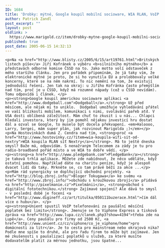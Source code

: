 ```yaml
---
ID: 1684
title: 'Drobky: mýtné, Google koupil mobilní socioware, WIA RLAN, VoIP u&nbsp;Unientu za paušál'
author: Patrick Zandl
post_excerpt: ""
layout: post
oldlink: >
  https://www.marigold.cz/item/drobky-mytne-google-koupil-mobilni-socioware-wia-rlan-voip-u-unientu-za-pausal
published: true
post_date: 2005-06-15 14:32:13
---
```

	<p>Na <a href="http://www.blisty.cz/2005/6/15/art19761.html">Britských listech píše</a> Jiří Kofránek o výběru <b>silničního mýtného</b> a představách odborné komise ČSSD na to. Jako motto volí odstaveček z mého staršího článku. Jen pro pořádek připomínám, že já taky vím, že elektronické mýtné je proto, že si ho vynutila EU a prolobbovaly velké koncerny, které se na něm nakrmí. To nic nemění na tom, že existují jednodušší řešení. Jen tak na okraj: u Jiřího Kofránka často přemýšlím nad tím, proč je u ČSSD, když má rozumné nápady (což u ČSSD nevídám). Tomu odpovídá i článek. </p>
	<p><strong>Google koupil americkou socioware aplikaci <a href="http://www.dodgeball.com">Dodgeball</a>.</strong> Už před měsícem, ale nějak mi to uniklo.  Dodgebal umožňuje vyhledávání přátel ve vaší blízkosti mobilem, komunikaci s nimi, svolávání pařeb atd. V USA dosti oblíbená záležitost. Mám chuť to zkusit i u nás... Chlapci hledali investora, který by jim pomohl nějakou investicí hru dostat dál a ozval se Google, to muselo být docela překvapení. <em>Haloooo, Larry, Sergei, mám super plán, jak rozvinout Marigolda ;)</em></p>
	<p>Na Hostovinkách dumá Z. Cendra nad tím, <strong>proč <a href="http://www.hostovinky.cz/?item=wia-koupila-wifi-sit-od-nextry">WIA koupila RLAN síť Nextry</a></strong>. Má to ještě dneska smysl? Baže má, odpovídám. S nenažraným Telecomem za zády je tu pro radio-broadband pořád místo a ve WIA to dobře vědí. </p>
	<p><strong><a href="http://www.pledgebank.com">PledgeBank</a></strong> je taková trhlá aplikace. Můžete zde nabídnout, že něco uděláte, když ostatní pomohou. Například dáte na charitu peníze, když je alespoň dvacet lidí dá taky. Mrkněte se, co tam právě běží za akce ...</p>
	<p>Mám rád synergicky se doplňující obchodní projekty. <a href="http://blog.zbroj.info/">Bloger Tokugawa</a> ke svému <a href="http://www.zbroj.info/">obchodu s kroužkovou zbrojí</a> přidává <a href="http://pixelmanie.cz">Pixelmánii</a>, <strong>obchod s digitální fototechnikou.</strong> Zajímavé spojení? Ale dává to smysl - v poslední době je focení <a href="http://www.digineff.cz/art/titulka/050111buzerace.html">čím dál více o hubu</a>. </p>
	<p><strong>Unient spustil VoIP telefonováni za paušální měsíční poplatek bez limitu</strong>. Jmenuje se to Viphone Express a tisková zpráva <a href="http://www.lupa.cz/clanek.php3?show=4194">třeba zde na Lupě</a>. Ceny paušálu pro firmy od 2500 Kč, <a href="http://www.unient.cz/cz/viphone/co_je_viphone/home">pro domácnosti za litr</a>. Je to cesta pro mainstream nebo okrajová nika? Podle mne spíše to druhé, ale pro řadu firem to může být zajímavé. Jen mé zkušenosti s paušalizací poplatků u služeb, za které musíte dodavatelům platit za měrnou jednotku, jsou špatné...
</p>